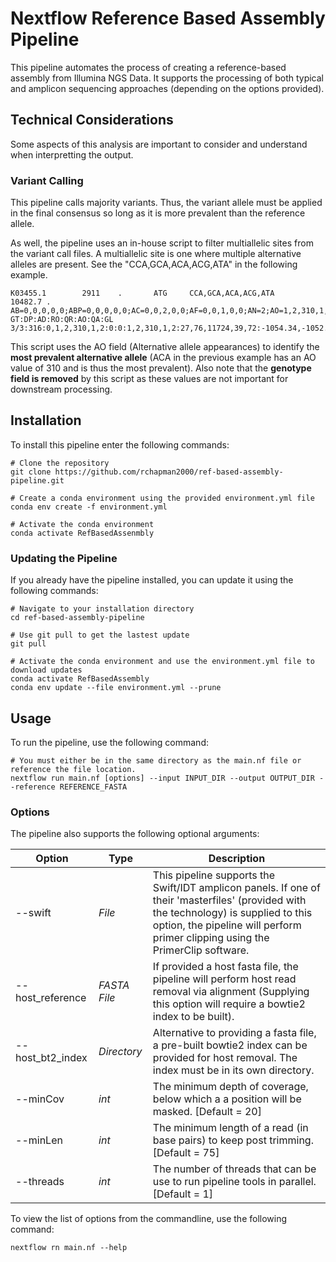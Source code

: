 # Nextflow Reference Based Assembly Pipeline

This pipeline automates the process of creating a reference-based assembly from Illumina NGS Data. It supports the processing of both typical and amplicon sequencing approaches (depending on the options provided).

## Technical Considerations
Some aspects of this analysis are important to consider and understand when interpretting the output.

### Variant Calling
This pipeline calls majority variants. Thus, the variant allele must be applied in the final consensus so long as it is more prevalent than the reference allele.

As well, the pipeline uses an in-house script to filter multiallelic sites from the variant call files. A multiallelic site is one where multiple alternative alleles are present. See the "CCA,GCA,ACA,ACG,ATA" in the following example.
```
K03455.1        2911    .       ATG     CCA,GCA,ACA,ACG,ATA     10482.7 .       AB=0,0,0,0,0;ABP=0,0,0,0,0;AC=0,0,2,0,0;AF=0,0,1,0,0;AN=2;AO=1,2,310,1,2;CIGAR=3X,3X,1M2X,1M1X1M,2M1X;DP=316;DPB=316;DPRA=0,0,0,0,0;EPP=5.18177,3.0103,5.8122,5.18177,3.0103;EPPR=0;GTI=0;LEN=3,3,2,1,1;MEANALT=5,5,5,5,5;MQM=60,60,59.9032,60,60;MQMR=0;NS=1;NUMALT=5;ODDS=413.347;PAIRED=1,1,1,1,1;PAIREDR=0;PAO=0,0,0,0,0;PQA=0,0,0,0,0;PQR=0;PRO=0;QA=27,76,11724,39,72;QR=0;RO=0;RPL=1,2,165,1,2;RPP=5.18177,7.35324,5.8122,5.18177,7.35324;RPPR=0;RPR=0,0,145,0,0;RUN=1,1,1,1,1;SAF=0,1,178,1,1;SAP=5.18177,3.0103,17.8324,5.18177,3.0103;SAR=1,1,132,0,1;SRF=0;SRP=0;SRR=0;TYPE=complex,complex,mnp,snp,snp      GT:DP:AD:RO:QR:AO:QA:GL 3/3:316:0,1,2,310,1,2:0:0:1,2,310,1,2:27,76,11724,39,72:-1054.34,-1052.22,-1051.91,-1048.11,-1045.98,-1047.51,-93.3193,-91.2078,-87.0746,0,-1051.14,-1049.01,-1044.9,-90.1068,-1050.84,-1048.47,-1046.34,-1042.24,-87.4429,-1045.26,-1047.87
```

This script uses the AO field (Alternative allele appearances) to identify the **most prevalent alternative allele** (ACA in the previous example has an AO value of 310 and is thus the most prevalent). Also note that the **genotype field is removed** by this script as these values are not important for downstream processing.
## Installation

To install this pipeline enter the following commands:
```
# Clone the repository
git clone https://github.com/rchapman2000/ref-based-assembly-pipeline.git

# Create a conda environment using the provided environment.yml file
conda env create -f environment.yml

# Activate the conda environment
conda activate RefBasedAssenmbly
```
### Updating the Pipeline
If you already have the pipeline installed, you can update it using the following commands:
```
# Navigate to your installation directory
cd ref-based-assembly-pipeline

# Use git pull to get the lastest update
git pull

# Activate the conda environment and use the environment.yml file to download updates
conda activate RefBasedAssembly
conda env update --file environment.yml --prune
```

## Usage
To run the pipeline, use the following command:
```
# You must either be in the same directory as the main.nf file or reference the file location.
nextflow run main.nf [options] --input INPUT_DIR --output OUTPUT_DIR --reference REFERENCE_FASTA
```

### Options
The pipeline also supports the following optional arguments:

| Option | Type | Description |
|---|---|---|
| --swift | *File* | This pipeline supports the Swift/IDT amplicon panels. If one of their 'masterfiles' (provided with the technology) is supplied to this option, the pipeline will perform primer clipping using the PrimerClip software. |
| --host_reference | *FASTA File* | If provided a host fasta file, the pipeline will perform host read removal via alignment (Supplying this option will require a bowtie2 index to be built). |
| --host_bt2_index | *Directory* | Alternative to providing a fasta file, a pre-built bowtie2 index can be provided for host removal. The index must be in its own directory. |
| --minCov | *int* | The minimum depth of coverage, below which a a position will be masked. [Default = 20] |
| --minLen | *int* | The minimum length of a read (in base pairs) to keep post trimming. [Default = 75] |
| --threads | *int* | The number of threads that can be use to run pipeline tools in parallel. [Default = 1] |

To view the list of options from the commandline, use the following command:
```
nextflow rn main.nf --help
```


